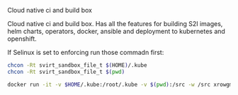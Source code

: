 Cloud native ci and build box

Cloud native ci and build box. Has all the features for building S2I images, helm charts, operators, docker, ansible and deployment to kubernetes and openshift.

If Selinux is set to enforcing run those commadn first:

```bash
chcon -Rt svirt_sandbox_file_t $(HOME)/.kube 
chcon -Rt svirt_sandbox_file_t $(pwd)
```

```bash
docker run -it -v $HOME/.kube:/root/.kube -v $(pwd):/src -w /src xrowgmbh/s2i bash
```
